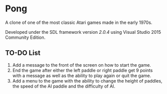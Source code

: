 # Pong
A clone of one of the most classic Atari games made in the early 1970s.

Developed under the SDL framework version *2.0.4* using Visual Studio 2015 Community Edition.

## TO-DO List

1. Add a message to the front of the screen on how to start the game.
3. End the game after either the left paddle or right paddle get 9 points with a message as well as the ability to play again or quit the game.
4. Add a menu to the game with the ability to change the height of paddles, the speed of the AI paddle and the difficulty of AI.
